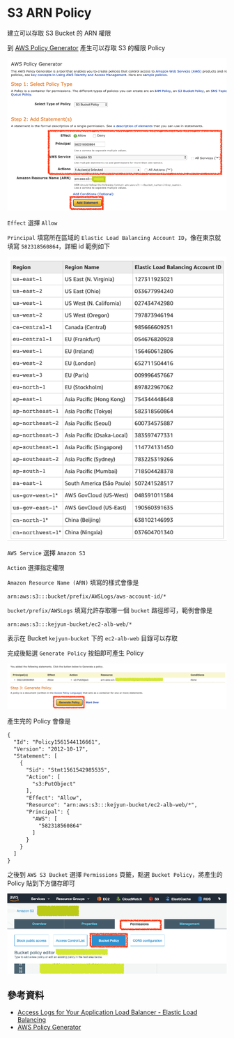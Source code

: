 # S3 ARN Policy

建立可以存取 S3 Bucket 的 ARN 權限

到 [AWS Policy Generator](https://awspolicygen.s3.amazonaws.com/policygen.html) 產生可以存取 S3 的權限 Policy

![aws policy generator](./images/aws-policy-generator-1.png)

`Effect` 選擇 `Allow`

`Principal` 填寫所在區域的 `Elastic Load Balancing Account ID`，像在東京就填寫 `582318560864`，詳細 id 範例如下

![Elastic Load Balancing Account ID](./images/Elastic-Load-Balancing-Account-ID.png)


`AWS Service` 選擇 `Amazon S3`

`Action` 選擇指定權限

`Amazon Resource Name (ARN)` 填寫的樣式會像是

```
arn:aws:s3:::bucket/prefix/AWSLogs/aws-account-id/*
```

`bucket/prefix/AWSLogs` 填寫允許存取哪一個 `bucket` 路徑即可，範例會像是

```
arn:aws:s3:::kejyun-bucket/ec2-alb-web/*
```

表示在 Bucket `kejyun-bucket` 下的 `ec2-alb-web` 目錄可以存取

完成後點選 `Generate Policy` 按鈕即可產生 Policy


![aws policy generator](./images/aws-policy-generator-2.png)


產生完的 Policy 會像是

```
{
  "Id": "Policy1561544116661",
  "Version": "2012-10-17",
  "Statement": [
    {
      "Sid": "Stmt1561542985535",
      "Action": [
        "s3:PutObject"
      ],
      "Effect": "Allow",
      "Resource": "arn:aws:s3:::kejyun-bucket/ec2-alb-web/*",
      "Principal": {
        "AWS": [
          "582318560864"
        ]
      }
    }
  ]
}
```


之後到 `AWS S3 Bucket` 選擇 `Permissions` 頁籤，點選 `Bucket Policy`，將產生的 Policy 貼到下方儲存即可

![aws s3 permission](./images/aws-s3-bucket-permission.png)





## 參考資料
* [Access Logs for Your Application Load Balancer - Elastic Load Balancing](https://docs.aws.amazon.com/elasticloadbalancing/latest/application/load-balancer-access-logs.html)
* [AWS Policy Generator](https://awspolicygen.s3.amazonaws.com/policygen.html)
